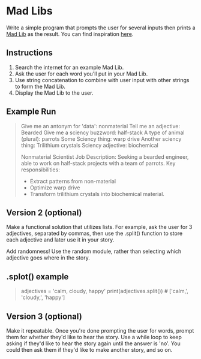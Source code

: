 # Mad Libs

Write a simple program that prompts the user for several inputs then
 prints a [Mad Lib](https://en.wikipedia.org/wiki/Mad_Libs) as the result. You can find inspiration [here](https://www.madtakes.com/).

## Instructions

1. Search the internet for an example Mad Lib.
2. Ask the user for each word you'll put in your Mad Lib.
3. Use string concatenation to combine with user input with other strings to form the Mad Lib.
4. Display the Mad Lib to the user.

## Example Run

> Give me an antonym for 'data': nonmaterial
> Tell me an adjective: Bearded
> Give me a sciency buzzword: half-stack
> A type of animal (plural): parrots
> Some Sciency thing: warp drive
> Another sciency thing: Trilithium crystals
> Sciency adjective: biochemical
>
> Nonmaterial Scientist Job Description:
> Seeking a bearded engineer, able to work on half-stack projects with a team of parrots.
> Key responsibilities:
> - Extract patterns from non-material
> - Optimize warp drive
> - Transform trilithium crystals into biochemical material.


## Version 2 (optional)

Make a functional solution that utilizes lists. For example, ask the user for 3 adjectives, separated by commas, then use the .split() function to store each adjective and later use it in your story.

Add randomness! Use the random module, rather than selecting which adjective goes where in the story.

## .splot() example 
> adjectives = 'calm, cloudy, happy'
> print(adjectives.split()) # ['calm,', 'cloudy,', 'happy']

## Version 3 (optional)

Make it repeatable. Once you're done prompting the user for words, prompt them for whether they'd like to hear the story. Use a while loop to keep asking if they'd like to hear the story again until the answer is 'no'. You could then ask them if they'd like to make another story, and so on.
